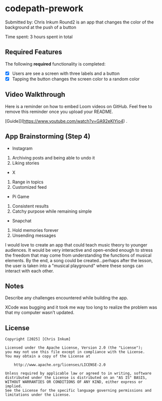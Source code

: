 # codepath-prework

Submitted by: Chris Inkum
Round2 is an app that changes the color of the background at the push of a button 

Time spent: 3 hours spent in total

## Required Features

The following **required** functionality is completed:

- [x] Users are see a screen with three labels and a button
- [x] Tapping the button changes the screen color to a random color
 
## Video Walkthrough

Here is a reminder on how to embed Loom videos on GitHub. Feel free to remove this reminder once you upload your README. 

[Guide]](https://www.youtube.com/watch?v=GA92eKlYio4) .

## App Brainstorming (Step 4)

- Instagram
1. Archiving posts and being able to undo it
2. Liking stories
- X
1. Range in topics
2. Customized feed
- Pi Game
1. Consistent results
2. Catchy purpose while remaining simple
- Snapchat
1. Hold memories forever
2. Unsending messages

I would love to create an app that could teach music theory to younger audiences. It would be very interactive and open-ended enough to stress the freedom that may come from understanding the functions of musical elements. By the end, a song could be created...perhaps after the lesson, the user is taken into a "musical playground" where these songs can interact with each other.


## Notes

Describe any challenges encountered while building the app.

XCode was bugging and it took me way too long to realize the problem was that my computer wasn't updated.

## License

    Copyright [2025] [Chris Inkum]

    Licensed under the Apache License, Version 2.0 (the "License");
    you may not use this file except in compliance with the License.
    You may obtain a copy of the License at

        http://www.apache.org/licenses/LICENSE-2.0

    Unless required by applicable law or agreed to in writing, software
    distributed under the License is distributed on an "AS IS" BASIS,
    WITHOUT WARRANTIES OR CONDITIONS OF ANY KIND, either express or implied.
    See the License for the specific language governing permissions and
    limitations under the License.

